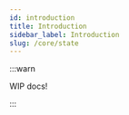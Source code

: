 ```yaml
---
id: introduction
title: Introduction
sidebar_label: Introduction
slug: /core/state
---
```


:::warn

WIP docs!

:::